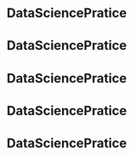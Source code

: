 # DataSciencePratice
# DataSciencePratice
# DataSciencePratice
# DataSciencePratice
# DataSciencePratice
